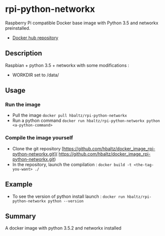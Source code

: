 # rpi-python-networkx

Raspberry Pi compatible Docker base image with Python 3.5 and networkx preinstalled.

* [Docker hub repository](https://hub.docker.com/r/hbaltz/rpi-python-networkx/)


## Description

Raspbian + python 3.5 + networkx with some modifications :

* WORKDIR set to /data/

## Usage

### Run the image

* Pull the image `docker pull hbaltz/rpi-python-networkx`
* Run a python command `docker run hbaltz/rpi-python-networkx python <a-python-command>`

### Compile the image yourself

* Clone the git repository [https://github.com/hbaltz/docker_image_rpi-python-networkx.git]( https://github.com/hbaltz/docker_image_rpi-python-networkx.git)
* In the repository, launch the compilation : `docker build -t <the-tag-you-want> ./`

## Example

* To see the version of python install launch : `docker run hbaltz/rpi-python-networkx python --version`

## Summary

A docker image with python 3.5.2 and networkx installed

